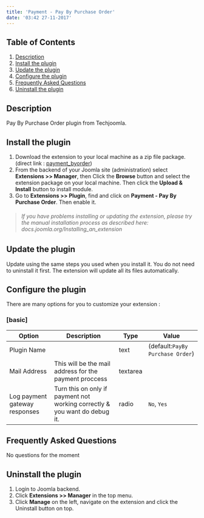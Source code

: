 ```yaml
---
title: 'Payment - Pay By Purchase Order'
date: '03:42 27-11-2017'
---
```


## Table of Contents
1. [Description](#description)
2. [Install the plugin](#install-the-plugin)
3. [Update the plugin](#update-the-plugin)
4. [Configure the plugin](#configure-the-plugin)
5. [Frequently Asked Questions](#frequently-asked-questions)
6. [Uninstall the plugin](#uninstall-the-plugin)
	
## Description
Pay By Purchase Order plugin from Techjoomla.

## Install the plugin
1. Download the extension to your local machine as a zip file package.  (direct link : [payment_byorder](https://www.allevents3.com/en/joomla-extensions/addons/payment_byorder))
2. From the backend of your Joomla site (administration) select **Extensions >> Manager**, then Click the <b>Browse</b> button and select the extension package on your local machine. Then click the **Upload & Install** button to install module.
3. Go to **Extensions >> Plugin**, find and click on **Payment - Pay By Purchase Order**. Then enable it.

> ###### If you have problems installing or updating the extension, please try the manual installation process as described here: docs.joomla.org/Installing_an_extension

## Update the plugin
Update using the same steps you used when you install it. You do not need to uninstall it first. The extension will update all its files automatically.

## Configure the plugin
There are many options for you to customize your extension :
### [basic]
             
| Option | Description | Type | Value |
| ------ | ----------- | ---- | ----- |
|  Plugin Name |  | text | (default:`PayBy Purchase Order`)|
|  Mail Address | This will be the mail address for the payment proccess | textarea | |
|  Log payment gateway responses | Turn this on only if payment not working correctly & you want do debug it. | radio | `No`, `Yes`|


## Frequently Asked Questions
No questions for the moment

## Uninstall the plugin
1. Login to Joomla backend.
2. Click **Extensions >> Manager** in the top menu.
3. Click **Manage** on the left, navigate on the extension and click the Uninstall button on top.